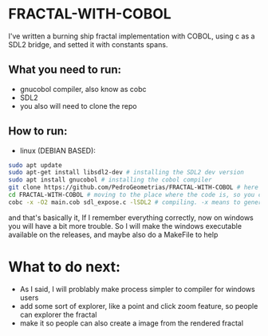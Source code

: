 # FRACTAL-WITH-COBOL
I've written a burning ship fractal implementation with COBOL, using c as a SDL2 bridge, and setted it with constants spans.
## What you need to run:
- gnucobol compiler, also know as cobc
- SDL2
- you also will need to clone the repo 
## How to run:
- linux (DEBIAN BASED):
```bash
sudo apt update
sudo apt-get install libsdl2-dev # installing the SDL2 dev version
sudo apt install gnucobol # installing the cobol compiler
git clone https://github.com/PedroGeometrias/FRACTAL-WITH-COBOL # here you're cloning my repo
cd FRACTAL-WITH-COBOL # moving to the place where the code is, so you can compile it
cobc -x -O2 main.cob sdl_expose.c -lSDL2 # compiling. -x means to generate a executable, it's necessary, but the O2 flag really isn't, it just means the optimization level 
```
and that's basically it, If I remember everything correctly, now on windows you will have a bit more trouble.
So I will make the windows executable available on the releases, and maybe also do a MakeFile to help

# What to do next:
- As I said, I will problably make process simpler to compiler for windows users
- add some sort of explorer, like a point and click zoom feature, so people can explorer the fractal
- make it so people can also create a image from the rendered fractal


